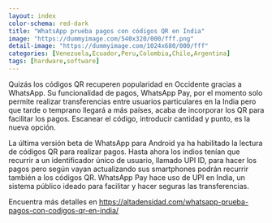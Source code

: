 ```yaml
---
layout: index
color-schema: red-dark
title: "WhatsApp prueba pagos con códigos QR en India"
image: "https://dummyimage.com/540x320/000/fff.png"
detail-image: "https://dummyimage.com/1024x680/000/fff"
categories: [Venezuela,Ecuador,Peru,Colombia,Chile,Argentina]
tags: [hardware,software]
---
```


Quizás los códigos QR recuperen popularidad en Occidente gracias a WhatsApp. Su funcionalidad de pagos, WhatsApp Pay, por el momento solo permite realizar transferencias entre usuarios particulares en la India pero que tarde o temprano llegará a más países, acaba de incorporar los QR para facilitar los pagos. Escanear el código, introducir cantidad y punto, es la nueva opción.

La última versión beta de WhatsApp para Android ya ha habilitado la lectura de códigos QR para realizar pagos. Hasta ahora los indios tenían que recurrir a un identificador único de usuario, llamado UPI ID, para hacer los pagos pero según vayan actualizando sus smartphones podrán recurrir también a los códigos QR. WhatsApp Pay hace uso de UPI en India, un sistema público ideado para facilitar y hacer seguras las transferencias.

Encuentra más detalles en https://altadensidad.com/whatsapp-prueba-pagos-con-codigos-qr-en-india/
